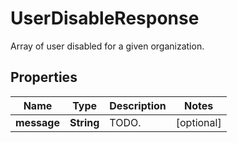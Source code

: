 

# UserDisableResponse

Array of user disabled for a given organization.
## Properties

Name | Type | Description | Notes
------------ | ------------- | ------------- | -------------
**message** | **String** | TODO. |  [optional]



